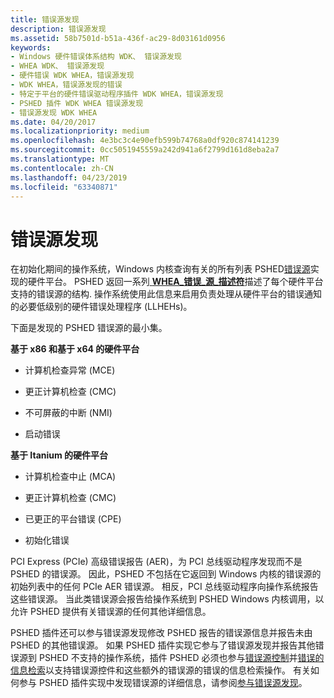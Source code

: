 ```yaml
---
title: 错误源发现
description: 错误源发现
ms.assetid: 58b7501d-b51a-436f-ac29-8d03161d0956
keywords:
- Windows 硬件错误体系结构 WDK、 错误源发现
- WHEA WDK、 错误源发现
- 硬件错误 WDK WHEA，错误源发现
- WDK WHEA，错误源发现的错误
- 特定于平台的硬件错误驱动程序插件 WDK WHEA，错误源发现
- PSHED 插件 WDK WHEA 错误源发现
- 错误源发现 WDK WHEA
ms.date: 04/20/2017
ms.localizationpriority: medium
ms.openlocfilehash: 4e3bc3c4e90efb599b74768a0df920c874141239
ms.sourcegitcommit: 0cc5051945559a242d941a6f2799d161d8eba2a7
ms.translationtype: MT
ms.contentlocale: zh-CN
ms.lasthandoff: 04/23/2019
ms.locfileid: "63340871"
---
```

# <a name="error-source-discovery"></a>错误源发现


在初始化期间的操作系统，Windows 内核查询有关的所有列表 PSHED[错误源](hardware-errors-and-error-sources.md)实现的硬件平台。 PSHED 返回一系列[ **WHEA\_错误\_源\_描述符**](https://msdn.microsoft.com/library/windows/hardware/ff560505)描述了每个硬件平台支持的错误源的结构. 操作系统使用此信息来启用负责处理从硬件平台的错误通知的必要低级别的硬件错误处理程序 (LLHEHs)。

下面是发现的 PSHED 错误源的最小集。

<a href="" id="x86-based-and-x64-based-hardware-platforms"></a>**基于 x86 和基于 x64 的硬件平台**  
-   计算机检查异常 (MCE)

-   更正计算机检查 (CMC)

-   不可屏蔽的中断 (NMI)

-   启动错误

<a href="" id="itanium-based-hardware-platforms"></a>**基于 Itanium 的硬件平台**  
-   计算机检查中止 (MCA)

-   更正计算机检查 (CMC)

-   已更正的平台错误 (CPE)

-   初始化错误

PCI Express (PCIe) 高级错误报告 (AER)，为 PCI 总线驱动程序发现而不是 PSHED 的错误源。 因此，PSHED 不包括在它返回到 Windows 内核的错误源的初始列表中的任何 PCIe AER 错误源。 相反，PCI 总线驱动程序向操作系统报告这些错误源。 当此类错误源会报告给操作系统到 PSHED Windows 内核调用，以允许 PSHED 提供有关错误源的任何其他详细信息。

PSHED 插件还可以参与错误源发现修改 PSHED 报告的错误源信息并报告未由 PSHED 的其他错误源。 如果 PSHED 插件实现它参与了错误源发现并报告其他错误源到 PSHED 不支持的操作系统，插件 PSHED 必须也参与[错误源控制](error-source-control.md)并[错误的信息检索](error-information-retrieval.md)以支持错误源控件和这些额外的错误源的错误的信息检索操作。 有关如何参与 PSHED 插件实现中发现错误源的详细信息，请参阅[参与错误源发现](participating-in-error-source-discovery.md)。

 

 





